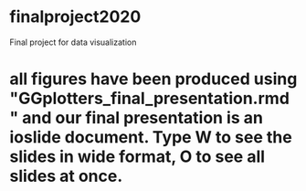 # finalproject2020
Final project for data visualization

# all figures have been produced using "GGplotters_final_presentation.rmd" and our final presentation is an ioslide document. Type W to see the slides in wide format, O to see all slides at once.  
